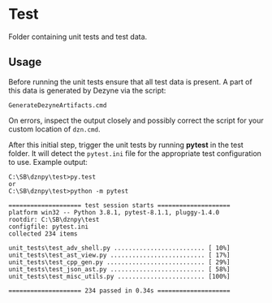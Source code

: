 # Test

Folder containing unit tests and test data.

## Usage

Before running the unit tests ensure that all test data is present. A part of this data is generated by Dezyne via the
script:

    GenerateDezyneArtifacts.cmd

On errors, inspect the output closely and possibly correct the script for your custom location of `dzn.cmd`.

After this initial step, trigger the unit tests by running **pytest** in the test folder.
It will detect the `pytest.ini` file for the appropriate test configuration to use. Example output:

    C:\SB\dznpy\test>py.test
    or
    C:\SB\dznpy\test>python -m pytest

    ==================== test session starts ====================
    platform win32 -- Python 3.8.1, pytest-8.1.1, pluggy-1.4.0
    rootdir: C:\SB\dznpy\test
    configfile: pytest.ini
    collected 234 items
    
    unit_tests\test_adv_shell.py ......................... [ 10%]
    unit_tests\test_ast_view.py .......................... [ 17%]
    unit_tests\test_cpp_gen.py ........................... [ 29%]
    unit_tests\test_json_ast.py .......................... [ 58%]
    unit_tests\test_misc_utils.py ........................ [100%]
    
    ==================== 234 passed in 0.34s ====================
